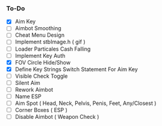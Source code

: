 ### To-Do

- [x] Aim Key
- [ ] Aimbot Smoothing
- [ ] Cheat Menu Design
- [ ] Implement stbImage.h ( gif )
- [ ] Loader Particales Cash Falling
- [ ] Implement Key Auth
- [x] FOV Circle Hide/Show
- [x] Define Key Strings Switch Statement For Aim Key
- [ ] Visible Check Toggle
- [ ] Silent Aim
- [ ] Rework Aimbot
- [ ] Name ESP
- [ ] Aim Spot ( Head, Neck, Pelvis, Penis, Feet, Any/Closest )
- [ ] Corner Boxes ( ESP )
- [ ] Disable Aimbot ( Weapon Check )
